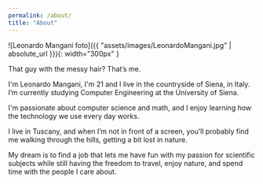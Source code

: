 ```yaml
---
permalink: /about/
title: "About"
---
```


![Leonardo Mangani foto]({{ "assets/images/LeonardoMangani.jpg" | absolute_url }}){: width="300px" }

That guy with the messy hair? That’s me.

I'm Leonardo Mangani, I'm 21 and I live in the countryside of Siena, in Italy. I’m currently studying Computer Engineering at the University of Siena.

I'm passionate about computer science and math, and I enjoy learning how the technology we use every day works.

I live in Tuscany, and when I’m not in front of a screen, you’ll probably find me walking through the hills, getting a bit lost in nature.

My dream is to find a job that lets me have fun with my passion for scientific subjects while still having the freedom to travel, enjoy nature, and spend time with the people I care about.
